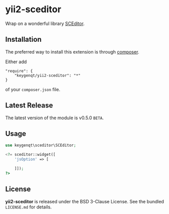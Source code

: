 yii2-sceditor
===================

Wrap on a wonderful library [SCEditor](https://github.com/samclarke/SCEditor).

## Installation

The preferred way to install this extension is through [composer](http://getcomposer.org/download/).

Either add

```
"require": {
    "keygenqt/yii2-sceditor": "*"
}
```

of your `composer.json` file.

## Latest Release

The latest version of the module is v0.5.0 `BETA`.

## Usage

```php
use keygenqt\sceditor\SCEditor;

<?= sceditor::widget([
	'jsOption' => [

	]]);
?>
```

## License

**yii2-sceditor** is released under the BSD 3-Clause License. See the bundled `LICENSE.md` for details.


